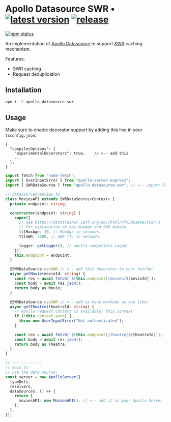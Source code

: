 # Apollo Datasource SWR &bull; [![latest version](https://img.shields.io/npm/v/apollo-datasource-swr/latest.svg)](https://www.npmjs.com/package/apollo-datasource-swr) [![release](https://github.com/andresusanto/apollo-datasource-swr/actions/workflows/release.yml/badge.svg)](https://github.com/andresusanto/apollo-datasource-swr/actions/workflows/release.yml)

[![npm status](https://nodei.co/npm/apollo-datasource-swr.png)](https://www.npmjs.com/package/apollo-datasource-swr)

An implementation of [Apollo Datasource](https://www.apollographql.com/docs/apollo-server/data/data-sources/#open-source-implementations) to support [SWR](https://datatracker.ietf.org/doc/html/rfc5861#section-3) caching mechanism.

Features:

- SWR caching
- Request deduplication

## Installation

```bash
npm i -S apollo-datasource-swr
```

## Usage

Make sure to enable decorator support by adding this line in your `tsconfig.json`:

```jsonc
{
  "compilerOptions": {
    "experimentalDecorators": true,    // <-- add this
    ...
  },
}
```

```ts
import fetch from "node-fetch";
import { UserInputError } from "apollo-server-express";
import { SWRDataSource } from "apollo-datasource-swr"; // <-- import SWRDataSource

// datasources/movies.ts
class MoviesAPI extends SWRDataSource<Context> {
  private endpoint: string;

  constructor(endpoint: string) {
    super({
      // see https://datatracker.ietf.org/doc/html/rfc5861#section-3
      // for explanation of how MaxAge and SWR behave.
      ttlMaxAge: 10, // MaxAge in seconds.
      ttlSWR: 3600, // SWR TTL in seconds.

      logger: getLogger(), // apollo compatible Logger
    });
    this.endpoint = endpoint;
  }

  @SWRDataSource.useSWR // <-- add this decorator to your fetcher
  async getMovie(movieId: string) {
    const res = await fetch(`${this.endpoint}/movies/${movieId}`);
    const body = await res.json();
    return body as Movie;
  }

  @SWRDataSource.useSWR // <-- add as many methods as you like!
  async getTheatre(theatreId: string) {
    // Apollo request context is available: this.context
    if (!this.context.auth) {
      throw new UserInputError("Not authenticated");
    }

    const res = await fetch(`${this.endpoint}/theatre/${theatreId}`);
    const body = await res.json();
    return body as Theatre;
  }
}

// -------------
// main.ts
// use the data source:
const server = new ApolloServer({
  typeDefs,
  resolvers,
  dataSources: () => {
    return {
      moviesAPI: new MoviesAPI(), // <-- add it in your Apollo Server
    };
  },
});
```
